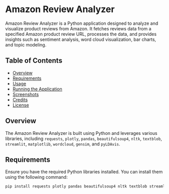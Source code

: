 # Amazon Review Analyzer

Amazon Review Analyzer is a Python application designed to analyze and visualize product reviews from Amazon. It fetches reviews data from a specified Amazon product review URL, processes the data, and provides insights such as sentiment analysis, word cloud visualization, bar charts, and topic modeling.

## Table of Contents

- [Overview](#overview)
- [Requirements](#requirements)
- [Usage](#usage)
- [Running the Application](#running-the-application)
- [Screenshots](#screenshots)
- [Credits](#credits)
- [License](#license)

## Overview

The Amazon Review Analyzer is built using Python and leverages various libraries, including `requests`, `plotly`, `pandas`, `beautifulsoup4`, `nltk`, `textblob`, `streamlit`, `matplotlib`, `wordcloud`, `gensim`, and `pyLDAvis`.

## Requirements

Ensure you have the required Python libraries installed. You can install them using the following command:

```bash
pip install requests plotly pandas beautifulsoup4 nltk textblob streamlit matplotlib wordcloud gensim pyLDAvis
